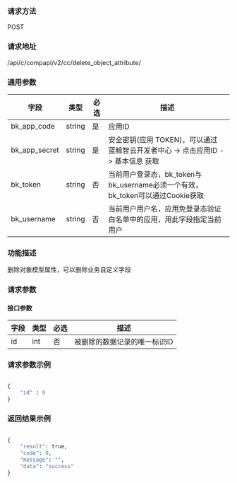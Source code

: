 
### 请求方法

POST


### 请求地址

/api/c/compapi/v2/cc/delete_object_attribute/


### 通用参数

| 字段 | 类型 | 必选 |  描述 |
|-----------|------------|--------|------------|
| bk_app_code  |  string    | 是 | 应用ID     |
| bk_app_secret|  string    | 是 | 安全密钥(应用 TOKEN)，可以通过 蓝鲸智云开发者中心 -> 点击应用ID -> 基本信息 获取 |
| bk_token     |  string    | 否 | 当前用户登录态，bk_token与bk_username必须一个有效，bk_token可以通过Cookie获取 |
| bk_username  |  string    | 否 | 当前用户用户名，应用免登录态验证白名单中的应用，用此字段指定当前用户 |


### 功能描述

删除对象模型属性，可以删除业务自定义字段

### 请求参数



#### 接口参数

| 字段  |  类型       | 必选   |  描述                         |
|-------|-------------|--------|-------------------------------|
| id    | int         | 否     | 被删除的数据记录的唯一标识ID  |


### 请求参数示例

```python

{
    "id" : 0
}
```


### 返回结果示例

```python

{
    "result": true,
    "code": 0,
    "message": "",
    "data": "success"
}
```